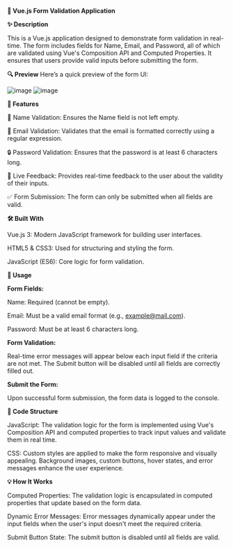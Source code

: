 **📄 Vue.js Form Validation Application**

**✨ Description**

This is a Vue.js application designed to demonstrate form validation in real-time. The form includes fields for Name, Email, and Password, all of which are validated using Vue's Composition API and Computed Properties. It ensures that users provide valid inputs before submitting the form.

**🔍 Preview**
Here’s a quick preview of the form UI:

![image](https://github.com/user-attachments/assets/9602940d-f520-4ebc-be24-9f8b7eb40a85)
![image](https://github.com/user-attachments/assets/5c8c7cc2-0543-41e2-88c8-23b96601ffb1)


**🔧 Features**

📝 Name Validation: Ensures the Name field is not left empty.

📧 Email Validation: Validates that the email is formatted correctly using a regular expression.

🔒 Password Validation: Ensures that the password is at least 6 characters long.

💬 Live Feedback: Provides real-time feedback to the user about the validity of their inputs.

✅ Form Submission: The form can only be submitted when all fields are valid.

**🛠️ Built With**

Vue.js 3: Modern JavaScript framework for building user interfaces.

HTML5 & CSS3: Used for structuring and styling the form.

JavaScript (ES6): Core logic for form validation.

**🚀 Usage**

**Form Fields:**

Name: Required (cannot be empty).

Email: Must be a valid email format (e.g., example@mail.com).

Password: Must be at least 6 characters long.


**Form Validation:**

Real-time error messages will appear below each input field if the criteria are not met.
The Submit button will be disabled until all fields are correctly filled out.

**Submit the Form:**

Upon successful form submission, the form data is logged to the console.




**📂 Code Structure**

JavaScript: The validation logic for the form is implemented using Vue's Composition API and computed properties to track input values and validate them in real time.


CSS: Custom styles are applied to make the form responsive and visually appealing. Background images, custom buttons, hover states, and error messages enhance the user experience.


**💡 How It Works**

Computed Properties: The validation logic is encapsulated in computed properties that update based on the form data.


Dynamic Error Messages: Error messages dynamically appear under the input fields when the user's input doesn't meet the required criteria.


Submit Button State: The submit button is disabled until all fields are valid.

